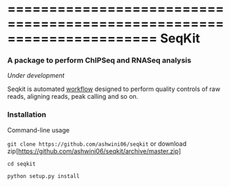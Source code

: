 ======================================================================
SeqKit
======================================================================

### A package to perform ChIPSeq and RNASeq analysis
*Under development*

Seqkit is automated [workflow](https://github.com/ashwini06/seqkit/blob/master/misc/SeqKit_workflow.pdf) designed to perform quality controls of raw reads, aligning reads, peak calling and  so on.

### Installation
Command-line usage
 

`git clone https://github.com/ashwini06/seqkit`
or download zip[https://github.com/ashwini06/seqkit/archive/master.zip]

`cd seqkit`

`python setup.py install`

